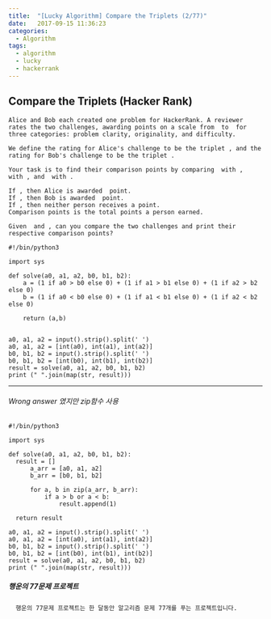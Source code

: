 ```yaml
---
title:  "[Lucky Algorithm] Compare the Triplets (2/77)"
date:   2017-09-15 11:36:23
categories:
  - Algorithm
tags:
  - algorithm
  - lucky
  - hackerrank
---
```

## Compare the Triplets (Hacker Rank)

    Alice and Bob each created one problem for HackerRank. A reviewer rates the two challenges, awarding points on a scale from  to  for three categories: problem clarity, originality, and difficulty.

    We define the rating for Alice's challenge to be the triplet , and the rating for Bob's challenge to be the triplet .

    Your task is to find their comparison points by comparing  with ,  with , and  with .

    If , then Alice is awarded  point.
    If , then Bob is awarded  point.
    If , then neither person receives a point.
    Comparison points is the total points a person earned.

    Given  and , can you compare the two challenges and print their respective comparison points?

```
#!/bin/python3

import sys

def solve(a0, a1, a2, b0, b1, b2):
    a = (1 if a0 > b0 else 0) + (1 if a1 > b1 else 0) + (1 if a2 > b2 else 0)
    b = (1 if a0 < b0 else 0) + (1 if a1 < b1 else 0) + (1 if a2 < b2 else 0)

    return (a,b)


a0, a1, a2 = input().strip().split(' ')
a0, a1, a2 = [int(a0), int(a1), int(a2)]
b0, b1, b2 = input().strip().split(' ')
b0, b1, b2 = [int(b0), int(b1), int(b2)]
result = solve(a0, a1, a2, b0, b1, b2)
print (" ".join(map(str, result)))

```

----
###### Wrong answer 였지만 zip함수 사용
```
#!/bin/python3

import sys

def solve(a0, a1, a2, b0, b1, b2):
  result = []
      a_arr = [a0, a1, a2]
      b_arr = [b0, b1, b2]

      for a, b in zip(a_arr, b_arr):
          if a > b or a < b:
              result.append(1)

  return result

a0, a1, a2 = input().strip().split(' ')
a0, a1, a2 = [int(a0), int(a1), int(a2)]
b0, b1, b2 = input().strip().split(' ')
b0, b1, b2 = [int(b0), int(b1), int(b2)]
result = solve(a0, a1, a2, b0, b1, b2)
print (" ".join(map(str, result)))
```


##### 행운의 77문제 프로젝트
```
  행운의 77문제 프로젝트는 한 달동안 알고리즘 문제 77개를 푸는 프로젝트입니다.
```

